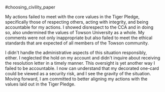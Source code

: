 #choosing_civility_paper 

My actions failed to meet with the core values in the Tiger Pledge, specifically those of respecting others, acting with integrity, and being accountable for my actions. I showed disrespect to the CCA and in doing so, also undermined the values of Towson University as a whole. My comments were not only inappropriate but also failed to meet the ethical standards that are expected of all members of the Towson community.

I didn't handle the administrative aspects of this situation responsibly, either. I neglected the hold on my account and didn't inquire about receiving the resolution letter in a timely manner. This oversight is yet another way I failed to be accountable. I now can understand that my decorated one-card could be viewed as a security risk, and I see the gravity of the situation. Moving forward, I am committed to better aligning my actions with the values laid out in the Tiger Pledge.